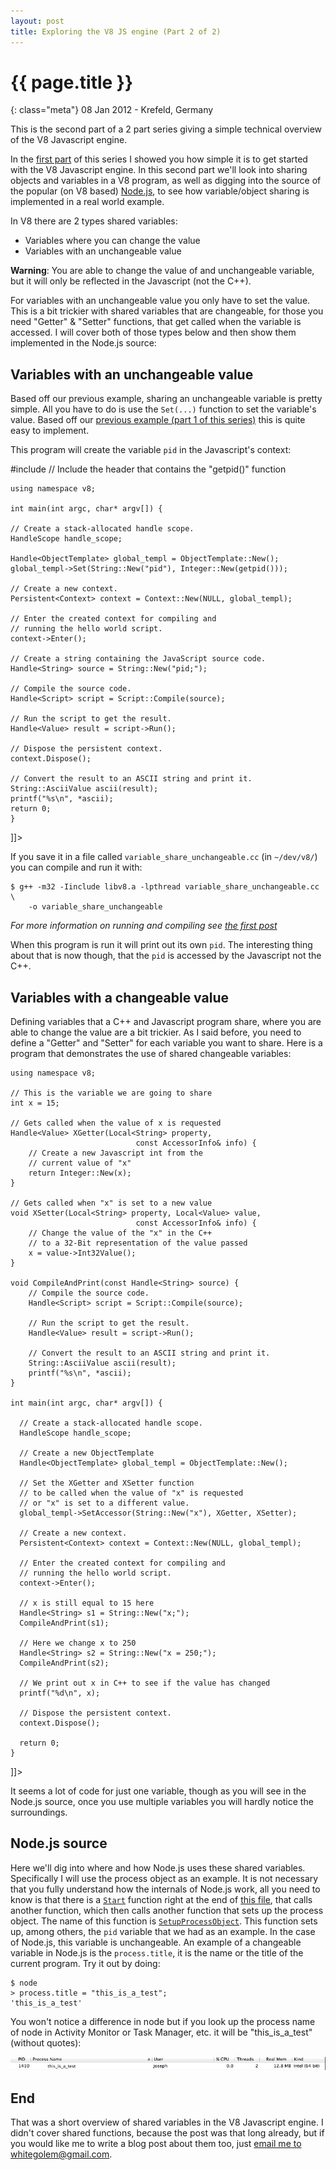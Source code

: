 ```yaml
---
layout: post
title: Exploring the V8 JS engine (Part 2 of 2)
---
```


# {{ page.title }}

{: class="meta"} 08 Jan 2012 - Krefeld, Germany

This is the second part of a 2 part series giving a simple technical overview of the V8 Javascript engine.

In the <a href="http://jcla1.com/blog/2012/01/07/exploring-the-v8-js-engine-part-1/">first part</a> of this series I showed you how simple it is to get started with the V8 Javascript engine.
In this second part we'll look into sharing objects and variables in a V8 program, as well as digging into the source of the popular (on V8 based) <a href="http://nodejs.org/">Node.js</a>, to see how variable/object sharing is implemented in a real world example.

In V8 there are 2 types shared variables:

-	Variables where you can change the value
-	Variables with an unchangeable value

**Warning**: You are able to change the value of and unchangeable variable, but it will only be reflected in the Javascript (not the C++).

For variables with an unchangeable value you only have to set the value.
This is a bit trickier with shared variables that are changeable, for those you need "Getter" & "Setter" functions, that get called when the variable is accessed.
I will cover both of those types below and then show them implemented in the Node.js source:

## Variables with an unchangeable value

Based off our previous example, sharing an unchangeable variable is pretty simple. All you have to do is use the <code>Set(...)</code> function to set the variable's value. Based off our <a href="/blog/2012/01/07/exploring-the-v8-js-engine-part-1/#gist-1574928">previous example (part 1 of this series)</a> this is quite easy to implement.

This program will create the variable <code>pid</code> in the Javascript's context:

<script src="https://gist.github.com/1578321.js?file=share_variable_unchangeable.cc">
</script>

<noscript>
<![CDATA[
	#include <v8.h>
	#include <unistd.h>
	// Include the header that contains the "getpid()" function
	
	using namespace v8;
	
	int main(int argc, char* argv[]) {
	
	// Create a stack-allocated handle scope.
	HandleScope handle_scope;
	
	Handle<ObjectTemplate> global_templ = ObjectTemplate::New();
	global_templ->Set(String::New("pid"), Integer::New(getpid()));
	
	// Create a new context.
	Persistent<Context> context = Context::New(NULL, global_templ);
	
	// Enter the created context for compiling and
	// running the hello world script. 
	context->Enter();
	
	// Create a string containing the JavaScript source code.
	Handle<String> source = String::New("pid;");
	
	// Compile the source code.
	Handle<Script> script = Script::Compile(source);
	
	// Run the script to get the result.
	Handle<Value> result = script->Run();
	
	// Dispose the persistent context.
	context.Dispose();
	
	// Convert the result to an ASCII string and print it.
	String::AsciiValue ascii(result);
	printf("%s\n", *ascii);
	return 0;
	}
]]>
</noscript>

If you save it in a file called <code>variable_share_unchangeable.cc</code> (in <code>~/dev/v8/</code>) you can compile and run it with:

	$ g++ -m32 -Iinclude libv8.a -lpthread variable_share_unchangeable.cc \
		-o variable_share_unchangeable
	
_For more information on running and compiling see <a href="http://jcla1.com/blog/2012/01/07/exploring-the-v8-js-engine-part-1/">the first post</a>_

When this program is run it will print out its own <code>pid</code>. The interesting thing about that is now though, that the <code>pid</code> is accessed by the Javascript not the C++.

## Variables with a changeable value

Defining variables that a C++ and Javascript program share, where you are able to change the value are a bit trickier.
As I said before, you need to define a "Getter" and "Setter" for each variable you want to share.
Here is a program that demonstrates the use of shared changeable variables:

<script src="https://gist.github.com/1578321.js?file=share_variable_changeable.cc">
</script>

<noscript>
<![CDATA[
	#include <v8.h>
	
	using namespace v8;
	
	// This is the variable we are going to share
	int x = 15;
	
	// Gets called when the value of x is requested
	Handle<Value> XGetter(Local<String> property, 
	                            const AccessorInfo& info) {
	    // Create a new Javascript int from the
	    // current value of "x"                                
	    return Integer::New(x);
	}
	
	// Gets called when "x" is set to a new value
	void XSetter(Local<String> property, Local<Value> value, 
	                            const AccessorInfo& info) {
	    // Change the value of the "x" in the C++
	    // to a 32-Bit representation of the value passed
	    x = value->Int32Value();
	}
	
	void CompileAndPrint(const Handle<String> source) {
	    // Compile the source code.
	    Handle<Script> script = Script::Compile(source);
	  
	    // Run the script to get the result.
	    Handle<Value> result = script->Run();
	
	    // Convert the result to an ASCII string and print it.
	    String::AsciiValue ascii(result);
	    printf("%s\n", *ascii);
	}
	
	int main(int argc, char* argv[]) {
	
	  // Create a stack-allocated handle scope.
	  HandleScope handle_scope;
	
	  // Create a new ObjectTemplate
	  Handle<ObjectTemplate> global_templ = ObjectTemplate::New();
	
	  // Set the XGetter and XSetter function
	  // to be called when the value of "x" is requested
	  // or "x" is set to a different value.
	  global_templ->SetAccessor(String::New("x"), XGetter, XSetter);
	
	  // Create a new context.
	  Persistent<Context> context = Context::New(NULL, global_templ);
	  
	  // Enter the created context for compiling and
	  // running the hello world script. 
	  context->Enter();
	
	  // x is still equal to 15 here
	  Handle<String> s1 = String::New("x;");
	  CompileAndPrint(s1);
	  
	  // Here we change x to 250
	  Handle<String> s2 = String::New("x = 250;");
	  CompileAndPrint(s2);
	
	  // We print out x in C++ to see if the value has changed
	  printf("%d\n", x);
	  
	  // Dispose the persistent context.
	  context.Dispose();
	
	  return 0;
	}
]]>
</noscript>

It seems a lot of code for just one variable, though as you will see in the Node.js source, once you use multiple variables you will hardly notice the surroundings.

## Node.js source

Here we'll dig into where and how Node.js uses these shared variables.
Specifically I will use the process object as an example.
It is not necessary that you fully understand how the internals of Node.js work, all you need to know is that there is a <code><a href="https://github.com/joyent/node/blob/master/src/node.cc#L2694-2718">Start</a></code> function right at the end of <a href="https://github.com/joyent/node/blob/master/src/node.cc">this file</a>, that calls another function, which then calls another function that sets up the process object. The name of this function is <code><a href="https://github.com/joyent/node/blob/master/src/node.cc#L2005-2140">SetupProcessObject</a></code>.
This function sets up, among others, the <code>pid</code> variable that we had as an example. In the case of Node.js, this variable is unchangeable.
An example of a changeable variable in Node.js is the <code>process.title</code>, it is the name or the title of the current program.
Try it out by doing:

	$ node
	> process.title = "this_is_a_test";
	'this_is_a_test'

You won't notice a difference in node but if you look up the process name of node in Activity Monitor or Task Manager, etc. it will be "this_is_a_test" (without quotes):

<img style="width:40em;" src="/img/exploring-v8-top.jpg" alt="img of top with node process"></img>

## End

That was a short overview of shared variables in the V8 Javascript engine.
I didn't cover shared functions, because the post was that long already, but if you would like me to write a blog post about them too, just <a href="mailto:whitegolem@gmail.com">email me to whitegolem@gmail.com</a>.





